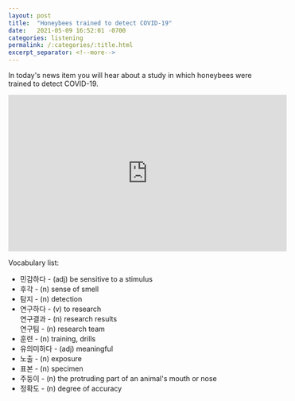 ```yaml
---
layout: post
title:  "Honeybees trained to detect COVID-19"
date:   2021-05-09 16:52:01 -0700
categories: listening
permalink: /:categories/:title.html
excerpt_separator: <!--more-->
---
```


In today's news item you will hear about a study in which honeybees were trained to detect COVID-19. <br>

<iframe width="560" height="315" src="https://www.youtube.com/embed/ekvAjveVhCg" title="YouTube video player" frameborder="0" allow="accelerometer; autoplay; clipboard-write; encrypted-media; gyroscope; picture-in-picture" allowfullscreen></iframe> <br>

<!--more-->

Vocabulary list:
* 민감하다 - (adj) be sensitive to a stimulus
* 후각 - (n) sense of smell
* 탐지 - (n) detection
* 연구하다 - (v) to research <br>
  연구결과 - (n) research results <br>
  연구팀 - (n) research team
* 훈련 - (n) training, drills
* 유의미하다 - (adj) meaningful
* 노출 - (n) exposure
* 표본 - (n) specimen
* 주둥이 - (n) the protruding part of an animal's mouth or nose
* 정확도 - (n) degree of accuracy
